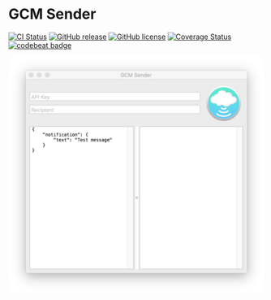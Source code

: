 # GCM Sender

[![CI Status](http://img.shields.io/travis/DroidsOnRoids/GCMSender.svg)](https://travis-ci.org/quver/GCMSender)
[![GitHub release](https://img.shields.io/github/release/DroidsOnRoids/GCMSender.svg)](https://github.com/quver/GCMSender/releases)
[![GitHub license](https://img.shields.io/github/license/mashape/apistatus.svg)](https://github.com/quver/GCMSender/blob/master/LICENSE)
[![Coverage Status](https://coveralls.io/repos/github/quver/GCMSender/badge.svg?branch=master)](https://coveralls.io/github/quver/GCMSender?branch=master)
[![codebeat badge](https://codebeat.co/badges/afdb53fa-3e4a-43df-9176-70b9b900f7c4)](https://codebeat.co/projects/github-com-quver-gcmsender)

<p align="center">
  <img src="https://github.com/DroidsOnRoids/GCMSender/blob/master/screenshot.png?raw=true" alt="App screenshot"/>
</p>
